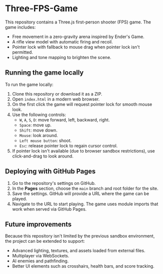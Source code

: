 # Three-FPS-Game

This repository contains a Three.js first-person shooter (FPS) game. The game includes:
- Free movement in a zero-gravity arena inspired by Ender's Game.
- A rifle view model with automatic firing and recoil.
- Pointer lock with fallback to mouse drag when pointer lock isn't permitted.
- Lighting and tone mapping to brighten the scene.

## Running the game locally

To run the game locally:
1. Clone this repository or download it as a ZIP.
2. Open `index.html` in a modern web browser.
3. On the first click the game will request pointer lock for smooth mouse look.
4. Use the following controls:
   - `W`, `A`, `S`, `D`: move forward, left, backward, right.
   - `Space`: move up.
   - `Shift`: move down.
   - `Mouse`: look around.
   - `Left mouse button`: shoot.
   - `Esc`: release pointer lock to regain cursor control.
5. If pointer lock isn't available (due to browser sandbox restrictions), use click-and-drag to look around.

## Deploying with GitHub Pages

1. Go to the repository's settings on GitHub.
2. In the **Pages** section, choose the `main` branch and root folder for the site.
3. Save the settings. GitHub will provide a URL where the game can be played.
4. Navigate to the URL to start playing. The game uses module imports that work when served via GitHub Pages.

## Future improvements

Because this repository isn't limited by the previous sandbox environment, the project can be extended to support:
- Advanced lighting, textures, and assets loaded from external files.
- Multiplayer via WebSockets.
- AI enemies and pathfinding.
- Better UI elements such as crosshairs, health bars, and score tracking.
